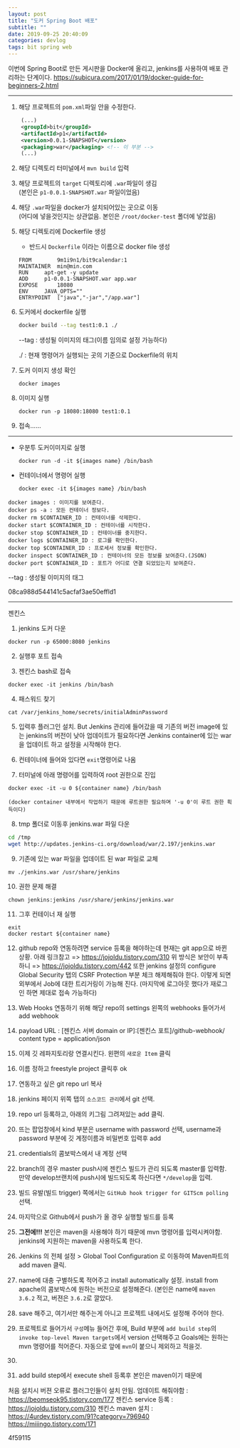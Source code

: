 ```yaml
---
layout: post
title: "도커 Spring Boot 배포"
subtitle: ""
date: 2019-09-25 20:40:09
categories: devlog
tags: bit spring web
---
```


이번에 Spring Boot로 만든 게시판을 Docker에 올리고, jenkins를 사용하여 배포 관리하는 단계이다.
https://subicura.com/2017/01/19/docker-guide-for-beginners-2.html

---

1. 해당 프로젝트의 `pom.xml`파일 안을 수정한다.
```xml
	(...)
	<groupId>bit</groupId>
	<artifactId>p1</artifactId>
	<version>0.0.1-SNAPSHOT</version>
	<packaging>war</packaging> <!-- 이 부분 -->
	(...)
```

2. 해당 디렉토리 터미널에서 `mvn build` 입력

3. 해당 프로젝트의 `target` 디렉토리에 `.war`파일이 생김  
	(본인은 `p1-0.0.1-SNAPSHOT.war` 파일이었음)

4. 해당 `.war`파일을 docker가 설치되어있는 곳으로 이동  
	(어디에 넣을것인지는 상관없음. 본인은 `/root/docker-test` 폴더에 넣었음)

5. 해당 디렉토리에 Dockerfile 생성  
	- 반드시 `Dockerfile` 이라는 이름으로 docker file 생성
	```
	FROM		9m1i9n1/bit9calendar:1
	MAINTAINER	min@min.com
	RUN		apt-get -y update
	ADD		p1-0.0.1-SNAPSHOT.war app.war
	EXPOSE 		18080
	ENV		JAVA_OPTS=""
	ENTRYPOINT	["java","-jar","/app.war"]
	```

6. 도커에서 dockerfile 실행
	```bash
	docker build --tag test1:0.1 ./
	```
	
	--tag : 생성될 이미지의 태그(이름 임의로 설정 가능하다)

	./ : 현재 명령어가 실행되는 곳의 기준으로 Dockerfile의 위치

7. 도커 이미지 생성 확인
	```
	docker images
	```
	
8. 이미지 실행
	```
	docker run -p 18080:18080 test1:0.1
	```

9. 접속......

---

- 우분투 도커이미지로 실행
	```
	docker run -d -it ${images name} /bin/bash
	```

- 컨테이너에서 명령어 실행
	```
	docker exec -it ${images name} /bin/bash
	```

```
docker images : 이미지를 보여준다.
docker ps -a : 모든 컨테이너 정보다.
docker rm $CONTAINER_ID : 컨테이너를 삭제한다.
docker start $CONTAINER_ID : 컨테이너를 시작한다.
docker stop $CONTAINER_ID : 컨테이너를 중지한다. 
docker logs $CONTAINER_ID : 로그를 확인한다.
docker top $CONTAINER_ID : 프로세서 정보를 확인한다.
docker inspect $CONTAINER_ID : 컨테이너의 모든 정보를 보여준다.(JSON)
docker port $CONTAINER_ID : 포트가 어디로 연결 되었있는지 보여준다.
```

--tag : 생성될 이미지의 태그

08ca988d544141c5acfaf3ae50effld1



-------

젠킨스 

1. jenkins 도커 다운
```
docker run -p 65000:8080 jenkins
```

2. 실행후 포트 접속

3. 젠킨스 bash로 접속
```
docker exec -it jenkins /bin/bash
```

4. 패스워드 찾기
```
cat /var/jenkins_home/secrets/initialAdminPassword
```

5. 입력후 플러그인 설치.
But Jenkins 관리에 들어갔을 때 기존의 버전 image에 있는 jenkins의 버전이 낮아 업데이트가 필요하다면 Jenkins container에 있는 war을 업데이트 하고 설정을 시작해야 한다.

6. 컨테이너에 들어와 있다면 `exit`명령어로 나옴

7. 터미널에 아래 명령어를 입력하여 root 권한으로 진입  
```
docker exec -it -u 0 ${container name} /bin/bash
```

	(docker container 내부에서 작업하기 때문에 루트권한 필요하며 '-u 0'이 루트 권한 획득이다)

8. tmp 폴더로 이동후 jenkins.war 파일 다운
```bash
cd /tmp
wget http://updates.jenkins-ci.org/download/war/2.197/jenkins.war 
```

9. 기존에 있는 war 파일을 업데이트 된 war 파일로 교체
```
mv ./jenkins.war /usr/share/jenkins
```

10. 권한 문제 해결
```
chown jenkins:jenkins /usr/share/jenkins/jenkins.war
```

11. 그후 컨테이너 재 실행
```
exit
docker restart ${container name}
```

12. github repo와 연동하려면 service 등록을 해야하는데 현재는 git app으로 바뀐상황.
아래 링크참고 => https://jojoldu.tistory.com/310
위 방식은 보안이 부족하니 => https://jojoldu.tistory.com/442
또한 jenkins 설정의 configure Global Security 탭의 CSRF Protection 부분 체크 해제해줘야 한다. 이렇게 되면 외부에서 Job에 대한 트리거링이 가능해 진다.
(마지막에 로그아웃 했다가 재로그인 하면 제대로 접속 가능하다)

13. Web Hooks 연동하기 위해 해당 repo의 settings 왼쪽의 webhooks 들어가서 add webhook

14. payload URL : [젠킨스 서버 domain or IP]:[젠킨스 포트]/github-webhook/
	content type = application/json

13. 이제 깃 레파지토리랑 연결시킨다. 왼편의 `새로운 Item` 클릭

14. 이름 정하고 freestyle project 클릭후 ok

15. 연동하고 싶은 git repo url 복사

16. jenkins 페이지 위쪽 탭의 `소스코드 관리`에서 git 선택.

17. repo url 등록하고, 아래의 키그림 그려져있는 add 클릭.

18. 뜨는 팝업창에서 kind 부분은 username with password 선택, username과 password 부분에 깃 계정이름과 비밀번호 입력후 add

19. credentials의 콤보박스에서 내 계정 선택

20. branch의 경우 master push시에 젠킨스 빌드가 관리 되도록 master를 입력함. 만약 develop브랜치에 push시에 빌드되도록 하신다면 `*/develop`을 입력.

21. 빌드 유발(빌드 trigger) 쪽에서는 `GitHub hook trigger for GITScm polling` 선택.

22. 마지막으로 Github에서 push가 올 경우 실행할 빌드를 등록

23. **그전에!!!** 본인은 maven을 사용해야 하기 때문에 mvn 명령어를 입력시켜야함. 
	jenkins에 지원하는 maven을 사용하도록 한다. 
	
24. Jenkins 의 전체 설정 > Global Tool Configuration 로 이동하여 Maven파트의 add maven 클릭.

25. name에 대충 구별하도록 적어주고 install automatically 설정. install from apache의 콤보박스에 원하는 버전으로 설정해준다.
	(본인은 name에 `maven 3.6.2` 적고, 버젼은 `3.6.2`로 깔았다.

26. save 해주고, 여기서만 해주는게 아니고 프로젝트 내에서도 설정해 주어야 한다.

27. 프로젝트로 들어가서 `구성`메뉴 들어간 후에, Build 부분에 `add build step`의 `invoke top-level Maven targets`에서 version 선택해주고 Goals에는 원하는 mvn 명령어를 적어준다.
	자동으로 앞에 `mvn`이 붙으니 제외하고 적을것.

27. 

23. add build step에서 execute shell 등록후 본인은 maven이기 때문에 


처음 설치시 버젼 오류로 플러그인들이 설치 안됨.
업데이트 해줘야함 : https://beomseok95.tistory.com/177
젠킨스 service 등록 : https://jojoldu.tistory.com/310
젠킨스 maven 설치 : https://4urdev.tistory.com/91?category=796940
https://miiingo.tistory.com/171


4f59115